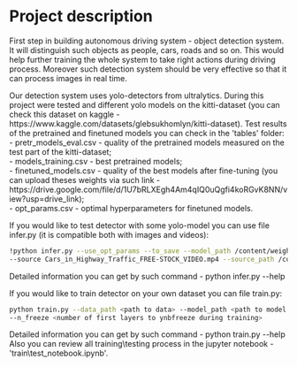 # Project description
<p>First step in building autonomous driving system - object detection system. It will distinguish such objects as people, cars, roads and so on. 
This would help further training the whole system to take right actions during driving process. 
Moreover such detection system should be very effective so that it can process images in real time.</p>

<p>Our detection system uses yolo-detectors from ultralytics. During this project were tested and different yolo models on the kitti-dataset (you can check this dataset on kaggle - https://www.kaggle.com/datasets/glebsukhomlyn/kitti-dataset). Test results of the pretrained and finetuned models you can check in the 'tables' folder: 
<br> - pretr_models_eval.csv - quality of the pretrained models measured on the test part of the kitti-dataset;
<br> - models_training.csv - best pretrained models;
<br> - finetuned_models.csv - quality of the best models after fine-tuning (you can upload theses weights via such link - https://drive.google.com/file/d/1U7bRLXEgh4Am4qIQ0uQgfi4koRGvK8NN/view?usp=drive_link);
<br> - opt_params.csv - optimal hyperparameters for finetuned models.</p>

If you would like to test detector with some yolo-model you can use file infer.py (it is compatible both with images and videos):
```bash
!python infer.py --use_opt_params --to_save --model_path /content/weights/best_yolov8m.pt \
--source Cars_in_Highway_Traffic_FREE-STOCK_VIDEO.mp4 --source_path /content/
```
Detailed information you can get by such command - python infer.py --help

If you would like to train detector on your own dataset you can file train.py:
```bash
python train.py --data_path <path to data> --model_path <path to model config file> --epochs <num epochs to train> \
--n_freeze <number of first layers to ynbfreeze during training>
```
Detailed information you can get by such command - python train.py --help
<br>Also you can review all training\testing process in the jupyter notebook - 'train\test_notebook.ipynb'.
